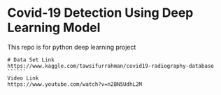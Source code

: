 # Covid-19 Detection Using Deep Learning Model
This repo is for python deep learning project

````````
# Data Set Link
https://www.kaggle.com/tawsifurrahman/covid19-radiography-database
``````
Video Link
https://www.youtube.com/watch?v=n2BN5UdhL2M

